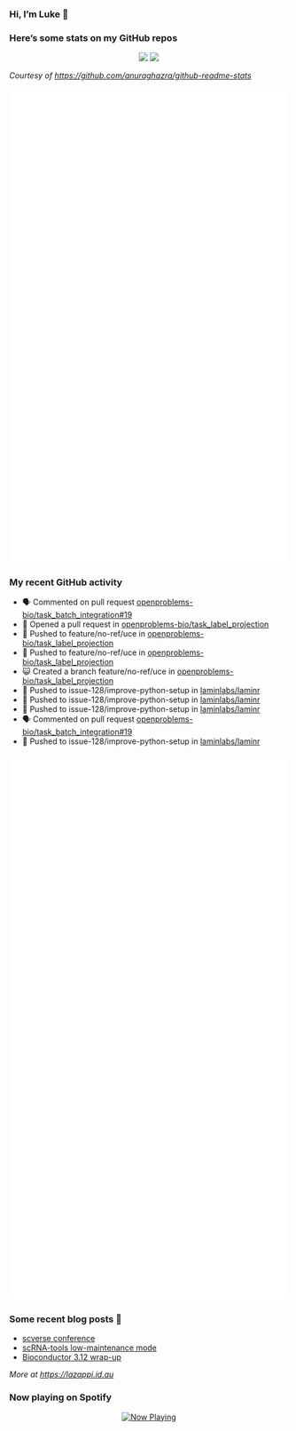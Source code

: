 
<!-- README.md is generated from README.Rmd. Please edit that file -->

### Hi, I’m Luke 👋

<!--
**lazappi/lazappi** is a ✨ _special_ ✨ repository because its `README.md` (this file) appears on your GitHub profile.
&#10;Here are some ideas to get you started:
&#10;- 🔭 I’m currently working on ...
- 🌱 I’m currently learning ...
- 👯 I’m looking to collaborate on ...
- 🤔 I’m looking for help with ...
- 💬 Ask me about ...
- 📫 How to reach me: ...
- 😄 Pronouns: ...
- ⚡ Fun fact: ...
-->

### Here’s some stats on my GitHub repos

<p align="center">
<img src="https://github-readme-stats.vercel.app/api?username=lazappi&count_private=true&show_icons=true&theme=buefy&hide_title=True">
<img src="https://github-readme-stats.vercel.app/api/top-langs/?username=lazappi&hide=html&theme=buefy&layout=compact">
</p>

*Courtesy of <https://github.com/anuraghazra/github-readme-stats>*

<p align="center" style="width:100%;">
<img src="https://github.com/lazappi/lazappi/raw/main/github-intro.svg">
</p>

### My recent GitHub activity

- 🗣 Commented on pull request
  [openproblems-bio/task_batch_integration#19](https://github.com/openproblems-bio/task_batch_integration#19)
- 🤔 Opened a pull request in
  [openproblems-bio/task_label_projection](https://github.com/openproblems-bio/task_label_projection)
- 📨 Pushed to feature/no-ref/uce in
  [openproblems-bio/task_label_projection](https://github.com/openproblems-bio/task_label_projection)
- 📨 Pushed to feature/no-ref/uce in
  [openproblems-bio/task_label_projection](https://github.com/openproblems-bio/task_label_projection)
- 😺 Created a branch feature/no-ref/uce in
  [openproblems-bio/task_label_projection](https://github.com/openproblems-bio/task_label_projection)
- 📨 Pushed to issue-128/improve-python-setup in
  [laminlabs/laminr](https://github.com/laminlabs/laminr)
- 📨 Pushed to issue-128/improve-python-setup in
  [laminlabs/laminr](https://github.com/laminlabs/laminr)
- 📨 Pushed to issue-128/improve-python-setup in
  [laminlabs/laminr](https://github.com/laminlabs/laminr)
- 🗣 Commented on pull request
  [openproblems-bio/task_batch_integration#19](https://github.com/openproblems-bio/task_batch_integration#19)
- 📨 Pushed to issue-128/improve-python-setup in
  [laminlabs/laminr](https://github.com/laminlabs/laminr)

<p align="center" style="width:100%;">
<img src="https://github.com/lazappi/lazappi/raw/main/github-status.svg">
</p>

### Some recent blog posts 📝

- [scverse
  conference](https://lazappi.id.au/posts/2024-09-15-scverse-conference/)
- [scRNA-tools low-maintenance
  mode](https://lazappi.id.au/posts/2024-03-04-scRNAtools-low-maintenance/)
- [Bioconductor 3.12
  wrap-up](https://lazappi.id.au/posts/2020-10-30-bioconductor-3-12-wrap-up/)

*More at <https://lazappi.id.au>*

<!-- ### My latest tweet 👇 and retweet 👉 -->

### Now playing on Spotify

<p align="center">
<a href="https://now-playing-profile.lazappi.vercel.app/now-playing?open">
<img src="https://now-playing-profile.lazappi.vercel.app/now-playing" width="256" height="64" alt="Now Playing">
</a>
</p>

